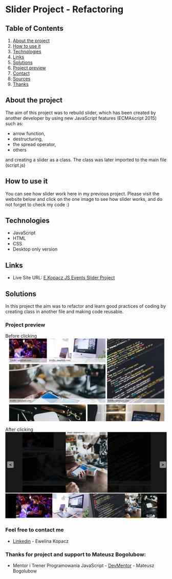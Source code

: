 # Slider Project - Refactoring

## Table of Contents
1. [About the project](#about-the-project)
2. [How to use it](#how-to-use-it)
3. [Technologies](#technologies)
4. [Links](#links)
5. [Solutions](#solutions)
6. [Project preview](#project-preview)
7. [Contact](#feel-free-to-contact-me)
8. [Sources](#sources)
9. [Thanks](#thanks-for-project-and-support-to-Mateusz-Bogolubow)

## About the project
The aim of this project was to rebuild slider, which has been created by another developer by using new JavaScript features (ECMAscript 2015) such as:
-	arrow function,
-	destructuring,
-	the spread operator,
-   others

and creating a slider as a class. The class was later imported to the main file (script.js)


## How to use it
You can see how slider work here in my previous project. Please visit the website below and click on the one image to see how slider works, and do not forget to check my code :)


## Technologies
* JavaScript
* HTML
* CSS
* Desktop only version


## Links
* Live Site URL: [E.Kopacz JS Events Slider Project](https://ekopacz-js-events-project.netlify.app)


## Solutions
In this project the aim was to refactor and learn good practices of coding by creating class in another file and making code reusable.


### Project preview
Before clicking
![Project-preview](./assets/preview/screen1.png)

After clicking
![Project-preview](./assets/preview/screen2.png)


### Feel free to contact me
* [Linkedin](https://www.linkedin.com/in/ewelina-kopacz-929559100/) - Ewelina Kopacz


### Thanks for project and support to Mateusz Bogolubow:
* Mentor i Trener Programowania JavaScript - [DevMentor](https://devmentor.pl/) - Mateusz Bogolubow
